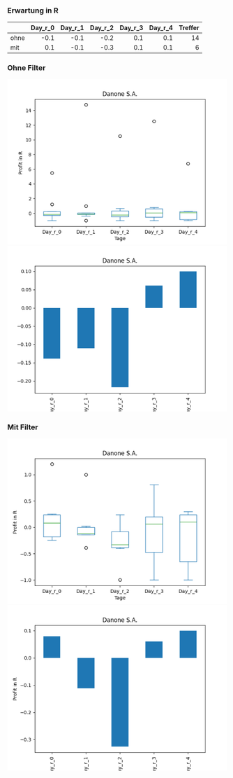 ### Erwartung in R
|      |   Day_r_0 |   Day_r_1 |   Day_r_2 |   Day_r_3 |   Day_r_4 |   Treffer |
|:-----|----------:|----------:|----------:|----------:|----------:|----------:|
| ohne |      -0.1 |      -0.1 |      -0.2 |       0.1 |       0.1 |        14 |
| mit  |       0.1 |      -0.1 |      -0.3 |       0.1 |       0.1 |         6 |

### Ohne Filter
![image info](./data/DANOY_box_all.png)
![image info](./data/DANOY_median_all.png)

### Mit Filter
![image info](./data/DANOY_box_filtered.png)
![image info](./data/DANOY_median_filtered.png)